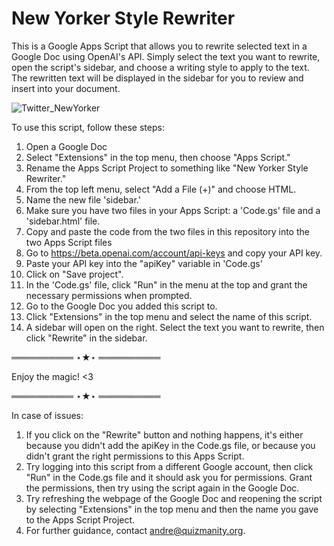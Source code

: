 # New Yorker Style Rewriter
This is a Google Apps Script that allows you to rewrite selected text in a Google Doc using OpenAI's API. Simply select the text you want to rewrite, open the script's sidebar, and choose a writing style to apply to the text. The rewritten text will be displayed in the sidebar for you to review and insert into your document.

![Twitter_NewYorker](https://user-images.githubusercontent.com/36070121/208753506-93e2b366-7471-4b0c-bded-6c453be7fd44.png)

To use this script, follow these steps:
1. Open a Google Doc
2. Select "Extensions" in the top menu, then choose "Apps Script."
3. Rename the Apps Script Project to something like "New Yorker Style Rewriter."
4. From the top left menu, select "Add a File (+)" and choose HTML.
5. Name the new file 'sidebar.'
6. Make sure you have two files in your Apps Script: a 'Code.gs' file and a 'sidebar.html' file.
7. Copy and paste the code from the two files in this repository into the two Apps Script files
8. Go to https://beta.openai.com/account/api-keys and copy your API key.
9. Paste your API key into the "apiKey" variable in 'Code.gs'
10. Click on "Save project".
11. In the 'Code.gs' file, click "Run" in the menu at the top and grant the necessary permissions when prompted.
12. Go to the Google Doc you added this script to.
13. Click "Extensions" in the top menu and select the name of this script.
14. A sidebar will open on the right. Select the text you want to rewrite, then click "Rewrite" in the sidebar.

══════════ ⋆★⋆ ══════════

Enjoy the magic! <3

══════════ ⋆★⋆ ══════════

In case of issues:
1. If you click on the "Rewrite" button and nothing happens, it's either because you didn't add the apiKey in the Code.gs file, or because you didn't grant the right permissions to this Apps Script.
2. Try logging into this script from a different Google account, then click "Run" in the Code.gs file and it should ask you for permissions. Grant the permissions, then try using the script again in the Google Doc.
3. Try refreshing the webpage of the Google Doc and reopening the script by selecting "Extensions" in the top menu and then the name you gave to the Apps Script Project.
4. For further guidance, contact andre@quizmanity.org.
